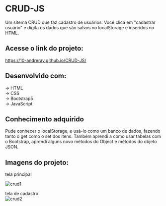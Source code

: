 # CRUD-JS
Um sitema CRUD que faz cadastro de usuários. Você clica em "cadastrar usuário" e digita os dados que são salvos no localStorage e inseridos no HTML.

## Acesse o link do projeto:
https://10-andreray.github.io/CRUD-JS/

## Desenvolvido com:
-> HTML </br>
-> CSS </br>
-> Bootstrap5 </br>
-> JavaScript </br>

## Conhecimento adquirido
Pude conhecer o localStorage, e usá-lo como um banco de dados, fazendo tanto o get como o set dos itens.
Também aprendi a como usar tabelas com o Bootstrap, aprendi alguns novo métodos do Object e métodos do objeto JSON.

## Imagens do projeto:
tela principal
</br>

![crud1](https://user-images.githubusercontent.com/81325811/167513160-02fc4181-c3f2-41ac-8bde-3da7996fa934.png)

tela de cadastro
</br>
![crud2](https://user-images.githubusercontent.com/81325811/167513183-27e80049-dddf-4ce0-8779-305be676419f.png)

